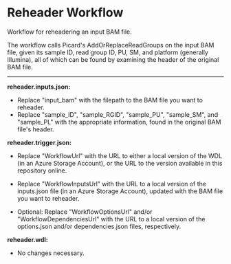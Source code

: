 # Reheader Workflow
Workflow for reheadering an input BAM file.

The workflow calls Picard's AddOrReplaceReadGroups on the input BAM file, given its sample ID, read group ID, PU, SM, and platform (generally Illumina), all of which can be found by examining the header of the original BAM file.

---

**reheader.inputs.json:** 

* Replace "input_bam" with the filepath to the BAM file you want to reheader.
* Replace "sample_ID", "sample_RGID", "sample_PU", "sample_SM", and "sample_PL" with the appropriate information, found in the original BAM file's header.

**reheader.trigger.json:**

* Replace "WorkflowUrl" with the URL to either a local version of the WDL (in an Azure Storage Account), or the URL to the version available in this repository online.

* Replace "WorkflowInputsUrl" with the URL to a local version of the inputs.json file (in an Azure Storage Account), updated with the BAM file you want to reheader.

* Optional: Replace "WorkflowOptionsUrl" and/or "WorkflowDependenciesUrl" with the URL to a local version of the options.json and/or dependencies.json files, respectively.

**reheader.wdl:**

* No changes necessary.
